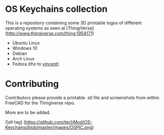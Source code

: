 # OS Keychains collection

This is a repository containing some 3D printable logos of different operating systems as seen at [ThingiVerse] (http://www.thingiverse.com/thing:1954171)


- Ubuntu Linux
- Windows 10
- Debian
- Arch Linux
- Fedora (thx to [vincent](https://github.com/vincent))

# Contributing

Contributors please provide a printable .stl file and screenshots from within FreeCAD for the Thingiverse repo.

More are to be added.



![alt tag] (https://github.com/techMod/OS-Keychains/blob/master/images/OSPIC.png)
